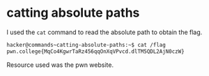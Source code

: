 # catting absolute paths
I used the `cat` command to read the absolute path to obtain the flag.
```bash
hacker@commands~catting-absolute-paths:~$ cat /flag
pwn.college{MqCo4KgwrTaRz456qqOnXqVPvcd.dlTM5QDL2AjN0czW}
```
Resource used was the pwn website.
